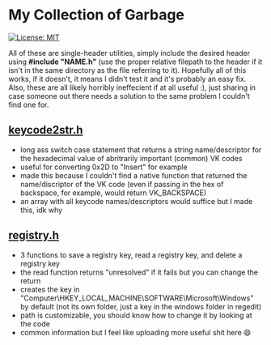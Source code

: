 # My Collection of Garbage
[![License: MIT](https://img.shields.io/badge/License-MIT-yellow.svg)](https://opensource.org/licenses/MIT)

All of these are single-header utilities, simply include the desired header using **#include "NAME.h"** (use the proper relative filepath to the header if it isn't in the same directory as the file referring to it). Hopefully all of this works, if it doesn't, it means I didn't test it and it's probably an easy fix. Also, these are all likely horribly ineffecient if at all useful :), just sharing in case someone out there needs a solution to the same problem I couldn't find one for.
## [keycode2str.h](https://github.com/ethanxo/the-great-pacific-garbage-patch/blob/master/keycode2str.h)
- long ass switch case statement that returns a string name/descriptor for the hexadecimal value of abritrarily important (common) VK codes
- useful for converting 0x2D to "Insert" for example
- made this because I couldn't find a native function that returned the name/discriptor of the VK code (even if passing in the hex of backspace, for example, would return VK_BACKSPACE)
- an array with all keycode names/descriptors would suffice but I made this, idk why
## [registry.h](https://github.com/ethanxo/the-great-pacific-garbage-patch/blob/master/registry.h)
- 3 functions to save a registry key, read a registry key, and delete a registry key
- the read function returns "unresolved" if it fails but you can change the return
- creates the key in "Computer\HKEY_LOCAL_MACHINE\SOFTWARE\Microsoft\Windows" by default (not its own folder, just a key in the windows folder in regedit)
- path is customizable, you should know how to change it by looking at the code
- common information but I feel like uploading more useful shit here :smile:
